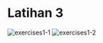 # Latihan 3
![exercises1-1](https://gifyu.com/image/SDMxo)
![exercises1-2](https://user-images.githubusercontent.com/70604577/160036755-a0f635bf-9d61-4265-a3be-91f180959907.png)